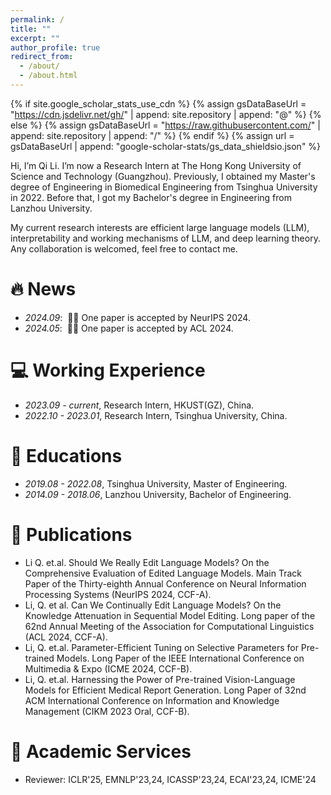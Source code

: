 ```yaml
---
permalink: /
title: ""
excerpt: ""
author_profile: true
redirect_from: 
  - /about/
  - /about.html
---
```


{% if site.google_scholar_stats_use_cdn %}
{% assign gsDataBaseUrl = "https://cdn.jsdelivr.net/gh/" | append: site.repository | append: "@" %}
{% else %}
{% assign gsDataBaseUrl = "https://raw.githubusercontent.com/" | append: site.repository | append: "/" %}
{% endif %}
{% assign url = gsDataBaseUrl | append: "google-scholar-stats/gs_data_shieldsio.json" %}

<span class='anchor' id='about-me'></span>

Hi, I’m Qi Li. I’m now a Research Intern at The Hong Kong University of Science and Technology (Guangzhou). Previously, I obtained my Master's degree of Engineering in Biomedical Engineering from Tsinghua University in 2022.
Before that, I got my Bachelor's degree in Engineering from Lanzhou University.

My current research interests are efficient large language models (LLM), interpretability and working mechanisms of LLM,  and deep learning theory. 
Any collaboration is welcomed, feel free to contact me.

<!-- My research interests include efficient large language models  and computer vision. I have published more than 100 papers at the top international AI conferences with total <a href='https://scholar.google.com/citations?user=DhtAFkwAAAAJ'>google scholar citations <strong><span id='total_cit'>260000+</span></strong></a> (You can also use google scholar badge <a href='https://scholar.google.com/citations?user=DhtAFkwAAAAJ'><img src="https://img.shields.io/endpoint?url={{ url | url_encode }}&logo=Google%20Scholar&labelColor=f6f6f6&color=9cf&style=flat&label=citations"></a>). -->


# 🔥 News
- *2024.09*: &nbsp;🎉🎉 One paper is accepted by NeurIPS 2024. 
- *2024.05*: &nbsp;🎉🎉 One paper is accepted by ACL 2024.

# 💻 Working Experience
- *2023.09 - current*, Research Intern, HKUST(GZ), China.
- *2022.10 - 2023.01*, Research Intern, Tsinghua University, China.

# 📖 Educations
- *2019.08 - 2022.08*, Tsinghua University, Master of Engineering. 
- *2014.09 - 2018.06*, Lanzhou University, Bachelor of Engineering.

# 📝 Publications 

<!--
<div class='paper-box'><div class='paper-box-image'><div><div class="badge">CVPR 2016</div><img src='images/500x300.png' alt="sym" width="100%"></div></div>
<div class='paper-box-text' markdown="1">

[Deep Residual Learning for Image Recognition](https://openaccess.thecvf.com/content_cvpr_2016/papers/He_Deep_Residual_Learning_CVPR_2016_paper.pdf)

**Kaiming He**, Xiangyu Zhang, Shaoqing Ren, Jian Sun

[**Project**](https://scholar.google.com/citations?view_op=view_citation&hl=zh-CN&user=DhtAFkwAAAAJ&citation_for_view=DhtAFkwAAAAJ:ALROH1vI_8AC) <strong><span class='show_paper_citations' data='DhtAFkwAAAAJ:ALROH1vI_8AC'></span></strong>
- Lorem ipsum dolor sit amet, consectetur adipiscing elit. Vivamus ornare aliquet ipsum, ac tempus justo dapibus sit amet. 
</div>
</div>

- [Lorem ipsum dolor sit amet, consectetur adipiscing elit. Vivamus ornare aliquet ipsum, ac tempus justo dapibus sit amet](https://github.com), A, B, C, **CVPR 2020** -->


- Li Q. et.al. Should We Really Edit Language Models? On the Comprehensive Evaluation of Edited Language Models. Main Track Paper of the Thirty-eighth Annual Conference on Neural Information Processing Systems (NeurIPS 2024, CCF-A).
- Li, Q. et al. Can We Continually Edit Language Models? On the Knowledge Attenuation in Sequential Model Editing. Long paper of the 62nd Annual Meeting of the Association for Computational Linguistics (ACL 2024, CCF-A).
- Li, Q. et.al. Parameter-Efficient Tuning on Selective Parameters for Pre-trained Models. Long Paper of the IEEE International Conference on Multimedia & Expo (ICME 2024, CCF-B). 
- Li, Q. et.al. Harnessing the Power of Pre-trained Vision-Language Models for Efficient Medical Report Generation. Long Paper of 32nd ACM International Conference on Information and Knowledge Management (CIKM 2023 Oral, CCF-B). 



# 👔 Academic Services

* Reviewer: ICLR'25, EMNLP'23,24, ICASSP'23,24, ECAI'23,24, ICME'24




<!-- # 🎖 Honors and Awards
- *2021.10* Lorem ipsum dolor sit amet, consectetur adipiscing elit. Vivamus ornare aliquet ipsum, ac tempus justo dapibus sit amet. 
- *2021.09* Lorem ipsum dolor sit amet, consectetur adipiscing elit. Vivamus ornare aliquet ipsum, ac tempus justo dapibus sit amet. -->


<!--
# 💬 Invited Talks
- *2021.06*, Lorem ipsum dolor sit amet, consectetur adipiscing elit. Vivamus ornare aliquet ipsum, ac tempus justo dapibus sit amet. 
- *2021.03*, Lorem ipsum dolor sit amet, consectetur adipiscing elit. Vivamus ornare aliquet ipsum, ac tempus justo dapibus sit amet.  \| [\[video\]](https://github.com/) -->
